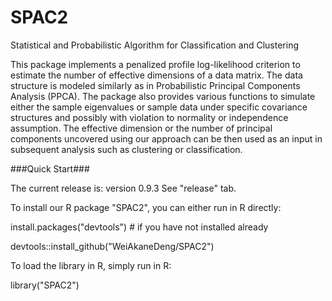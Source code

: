 # SPAC2
Statistical and Probabilistic Algorithm for Classification and Clustering

This package implements a penalized profile log-likelihood criterion to estimate the number of effective dimensions of a data matrix. The data structure is modeled similarly as in Probabilistic Principal Components Analysis (PPCA). The package also provides various functions to simulate either the sample eigenvalues or sample data under specific covariance structures and possibly with violation to normality or independence assumption. The effective dimension or the number of principal components uncovered using our approach can be then used as an input in subsequent analysis such as clustering or classification.

###Quick Start###

The current release is: version 0.9.3 See "release" tab.

To install our R package "SPAC2", you can either run in R directly:

install.packages("devtools") # if you have not installed already

devtools::install_github("WeiAkaneDeng/SPAC2")

To load the library in R, simply run in R:

library("SPAC2")

